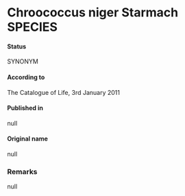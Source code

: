 Chroococcus niger Starmach SPECIES
=======

#### Status
SYNONYM

#### According to
The Catalogue of Life, 3rd January 2011

#### Published in
null

#### Original name
null

### Remarks
null